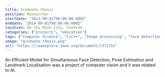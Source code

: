 ```yaml
---
title: Graduate thesis
position: Researcher
startdate: "2013-09-01T00:00:00.000Z"
enddate: "2014-09-01T00:00:00.000Z"
location: Ho Chi Minh City, Vietnam
categories: ["projects", "education"]
tags: ["Computer Science", "C/C++", "Image processing", "Face Detection", "Pose Estimation", "Landmark Localization"]
image: "graduate-thesis.png"
url: "https://ieeexplore.ieee.org/document/7371751"
---
```


An Efficient Model for Simultaneous Face Detection, Pose Estimation and Landmark Localisation was a project of computer vision and it was related to AI.